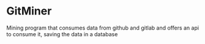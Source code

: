 # GitMiner
Mining program that consumes data from github and gitlab and offers an api to consume it, saving the data in a database
